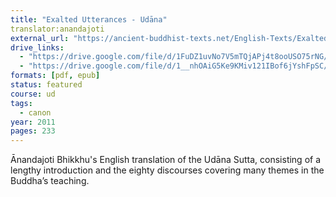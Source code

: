 ```yaml
---
title: "Exalted Utterances - Udāna"
translator:anandajoti
external_url: "https://ancient-buddhist-texts.net/English-Texts/Exalted-Utterances/index.htm"
drive_links:
  - "https://drive.google.com/file/d/1FuDZ1uvNo7V5mTQjAPj4t8ooUSO75rNG/view?usp=drive_link"
  - "https://drive.google.com/file/d/1__nhOAiG5Ke9KMiv121IBof6jYshFpSC/view?usp=drive_link"
formats: [pdf, epub]
status: featured
course: ud
tags:
  - canon
year: 2011
pages: 233
---
```


Ānandajoti Bhikkhu's English translation of the Udāna Sutta, consisting of a lengthy introduction and the eighty discourses covering many themes in the Buddha’s teaching. 
